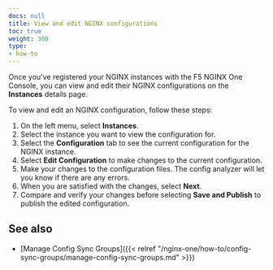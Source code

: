 ```yaml
---
docs: null
title: View and edit NGINX configurations
toc: true
weight: 300
type:
- how-to
---
```


Once you've registered your NGINX instances with the F5 NGINX One Console, you can view and edit their NGINX configurations on the **Instances** details page.

To view and edit an NGINX configuration, follow these steps:

1. On the left menu, select **Instances**.
2. Select the instance you want to view the configuration for.
3. Select the **Configuration** tab to see the current configuration for the NGINX instance.
4. Select **Edit Configuration** to make changes to the current configuration.
5. Make your changes to the configuration files. The config analyzer will let you know if there are any errors.
6. When you are satisfied with the changes, select **Next**.
7. Compare and verify your changes before selecting **Save and Publish** to publish the edited configuration.

## See also

- [Manage Config Sync Groups]({{< relref "/nginx-one/how-to/config-sync-groups/manage-config-sync-groups.md" >}})

